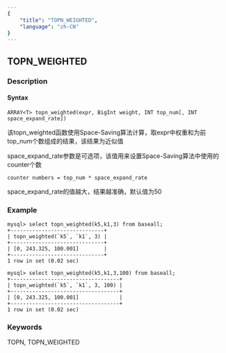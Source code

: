 ```yaml
---
{
    "title": "TOPN_WEIGHTED",
    "language": "zh-CN"
}
---
```


<!-- 
Licensed to the Apache Software Foundation (ASF) under one
or more contributor license agreements.  See the NOTICE file
distributed with this work for additional information
regarding copyright ownership.  The ASF licenses this file
to you under the Apache License, Version 2.0 (the
"License"); you may not use this file except in compliance
with the License.  You may obtain a copy of the License at

  http://www.apache.org/licenses/LICENSE-2.0

Unless required by applicable law or agreed to in writing,
software distributed under the License is distributed on an
"AS IS" BASIS, WITHOUT WARRANTIES OR CONDITIONS OF ANY
KIND, either express or implied.  See the License for the
specific language governing permissions and limitations
under the License.
-->

## TOPN_WEIGHTED
### Description
#### Syntax

`ARRAY<T> topn_weighted(expr, BigInt weight, INT top_num[, INT space_expand_rate])`

该topn_weighted函数使用Space-Saving算法计算，取expr中权重和为前top_num个数组成的结果，该结果为近似值

space_expand_rate参数是可选项，该值用来设置Space-Saving算法中使用的counter个数
```
counter numbers = top_num * space_expand_rate
```
space_expand_rate的值越大，结果越准确，默认值为50

### Example
```
mysql> select topn_weighted(k5,k1,3) from baseall;
+------------------------------+
| topn_weighted(`k5`, `k1`, 3) |
+------------------------------+
| [0, 243.325, 100.001]        |
+------------------------------+
1 row in set (0.02 sec)

mysql> select topn_weighted(k5,k1,3,100) from baseall;
+-----------------------------------+
| topn_weighted(`k5`, `k1`, 3, 100) |
+-----------------------------------+
| [0, 243.325, 100.001]             |
+-----------------------------------+
1 row in set (0.02 sec)
```
### Keywords
TOPN, TOPN_WEIGHTED
